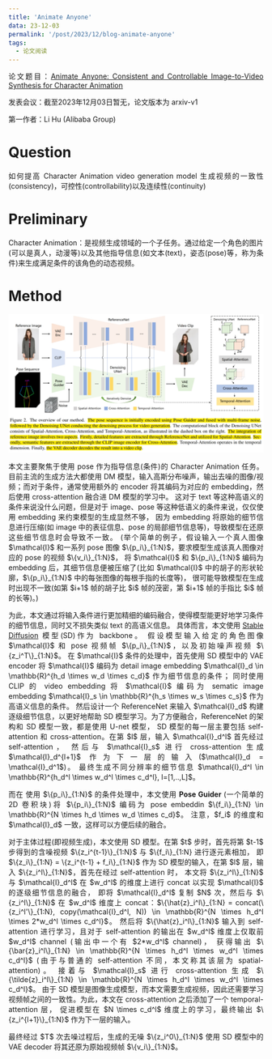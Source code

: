 ```yaml
---
title: 'Animate Anyone'
data: 23-12-03
permalink: '/post/2023/12/blog-animate-anyone'
tags:
  - 论文阅读
---
```


<p style="text-align:justify; text-justify:inter-ideograph;"> 论文题目：<a href="https://arxiv.org/abs/2311.17117" target="_blank" title="Animate Anyone">Animate Anyone: Consistent and Controllable Image-to-Video Synthesis for Character Animation</a></p>

<p style="text-align:justify; text-justify:inter-ideograph;">发表会议：截至2023年12月03日暂无，论文版本为 arxiv-v1</p>

<p style="text-align:justify; text-justify:inter-ideograph;">第一作者：Li Hu (Alibaba Group)</p>

Question
===

<p style="text-align:justify; text-justify:inter-ideograph;">如何提高 Character Animation video generation model 生成视频的一致性(consistency)，可控性(controllability)以及连续性(continuity)</p>

Preliminary
===
<p style="text-align:justify; text-justify:inter-ideograph;">Character Animation：是视频生成领域的一个子任务。通过给定一个角色的图片(可以是真人，动漫等)以及其他指导信息(如文本(text)，姿态(pose)等，称为条件)来生成满足条件的该角色的动态视频。</p>

Method
===

![Animate Anyone](/images/paper_Animate-Anyone.png)

<p style="text-align:justify; text-justify:inter-ideograph;">本文主要聚焦于使用 pose 作为指导信息(条件)的 Character Animation 任务。
目前主流的生成方法大都使用 DM 模型，输入高斯分布噪声，输出去噪的图像/视频；而对于条件，通常使用额外的 encoder 将其编码为对应的 embedding，然后使用 cross-attention 融合进 DM 模型的学习中。
这对于 text 等这种高语义的条件来说没什么问题，但是对于 image、pose 等这种低语义的条件来说，仅仅使用 embedding 来约束模型的生成显然不够，
因为 embedding 将原始的细节信息进行压缩(如 image 中的表征信息、pose 的局部细节信息等)，导致模型在还原这些细节信息时会导致不一致。
(举个简单的例子，假设输入一个真人图像 $\mathcal{I}$ 和一系列 pose 图像 $\{p_i\}_{1:N}$，要求模型生成该真人图像对应的 pose 的视频 $\{v_i\}_{1:N}$，
将 $\mathcal{I}$ 和 $\{p_i\}_{1:N}$ 编码为 embedding 后，其细节信息便被压缩了(比如 $\mathcal{I}$ 中的胡子的形状轮廓，$\{p_i\}_{1:N}$ 中的每张图像的每根手指的长度等)，
很可能导致模型在生成时出现不一致(如第 $i+1$ 帧的胡子比 $i$ 帧的茂密，第 $i+1$ 帧的手指比 $i$ 帧的长等)。)</p>

<p style="text-align:justify; text-justify:inter-ideograph;">为此，本文通过将输入条件进行更加精细的编码融合，使得模型能更好地学习条件的细节信息，同时又不损失类似 text 的高语义信息。
具体而言，本文使用 <a href="https://cai-jianfeng.github.io/posts/2023/10/blog-paper-stablediffusion/" target="_blank">Stable Diffusion</a> 模型(SD)作为 backbone。
假设模型输入给定的角色图像 $\mathcal{I}$ 和 pose 视频帧 $\{p_i\}_{1:N}$，以及初始噪声视频 $\{z_i^T\}_{1:N}$。
在 $\mathcal{I}$ 条件的处理中，首先使用 SD 模型中的 VAE encoder 将 $\mathcal{I}$ 编码为 detail image embedding $\mathcal{I}_d \in \mathbb{R}^{h_d \times w_d \times c_d}$ 作为细节信息的条件；
同时使用 CLIP 的 video embedding 将 $\mathcal{I}$ 编码为 sematic image embedding $\mathcal{I}_s \in \mathbb{R}^{h_s \times w_s \times c_s}$ 作为高语义信息的条件。
然后设计一个 ReferenceNet 来输入 $\mathcal{I}_d$ 构建逐级细节信息，以更好地帮助 SD 模型学习。为了方便融合，ReferenceNet 的架构和 SD 模型一致，都是使用 U-net 模型，
SD 模型的每一层主要包括 self-attention 和 cross-attention。在第 $l$ 层，输入 $\mathcal{I}_d^l$ 首先经过 self-attention，
然后与 $\mathcal{I}_s$ 进行 cross-attention 生成 $\mathcal{I}_d^{l+1}$ 作为下一层的输入($\mathcal{I}_d = \mathcal{I}_d^1$)。
最终生成不同分辨率的细节信息 $\mathcal{I}_d^l \in \mathbb{R}^{h_d^l \times w_d^l \times c_d^l}, l=[1,..,L]$。</p>

<p style="text-align:justify; text-justify:inter-ideograph;">而在 使用 $\{p_i\}_{1:N}$ 的条件处理中，本文使用 <b>Pose Guider</b> (一个简单的 2D 卷积块)将 $\{p_i\}_{1:N}$ 编码为 pose embeddin $\{f_i\}_{1:N} \in \mathbb{R}^{N \times h_d \times w_d \times c_d}$。
注意，$f_i$ 的维度和 $\mathcal{I}_d$ 一致，这样可以方便后续的融合。</p>

<p style="text-align:justify; text-justify:inter-ideograph;">对于主体过程(即视频生成)，本文使用 SD 模型。在第 $t$ 步时，首先将第 $t-1$ 步得到的含噪视频 $\{z_i^{t-1}\}_{1:N}$ 与 $\{f_i\}_{1:N} 进行逐元素相加，
即 $\{z_i\}_{1:N} = \{z_i^{t-1} + f_i\}_{1:N}$ 作为 SD 模型的输入，在第 $l$ 层，输入 $\{z_i^l\}_{1:N}$，首先在经过 self-attention 时，
本文将 $\{z_i^l\}_{1:N}$ 与 $\mathcal{I}_d^l$ 在 $w_d^l$ 的维度上进行 concat 以实现 $\mathcal{I}$ 的逐级细节信息的融合，
即将 $\mathcal{I}_d^l$ 复制 $N$ 次，然后与 $\{z_i^l\}_{1:N}$ 在 $w_d^l$ 维度上 concat：$\{\hat{z}_i^l\}_{1:N} = concat(\{z_i^l'\}_{1:N}, copy(\mathcal{I}_d^l, N)) \in \mathbb{R}^{N \times h_d^l \times 2*w_d^l \times c_d^l}$。
然后将 $\{\hat{z}_i^l\}_{1:N}$ 输入到 self-attention 进行学习，且对于 self-attention 的输出在 $w_d^l$ 维度上仅取前 $w_d^l$ channel (输出中一个有 $2*w_d^l$ channel)，
获得输出 $\{\bar{z}_i^l\}_{1:N} \in \mathbb{R}^{N \times h_d^l \times w_d^l \times c_d^l}$ (由于与普通的 self-attention 不同，本文称其该层为 spatial-attention)。
接着与 $\mathcal{I}_s$ 进行 cross-attention 生成 $\{\tilde{z}_i^l\}_{1:N} \in \mathbb{R}^{N \times h_d^l \times w_d^l \times c_d^l}$。
由于 SD 模型是图像生成模型，而本文需要生成视频，因此还需要学习视频帧之间的一致性。为此，本文在 cross-attention 之后添加了一个 temporal-attention 层，
促进模型在 $N \times c_d^l$ 维度上的学习，最终输出 $\{z_i^{l+1}\}_{1:N}$ 作为下一层的输入。</p>

<p style="text-align:justify; text-justify:inter-ideograph;">最终经过 $T$ 次去噪过程后，生成的无噪 $\{z_i^0\}_{1:N}$ 使用 SD 模型中的 VAE decoder 将其还原为原始视频帧 $\{v_i\}_{1:N}$。</p>